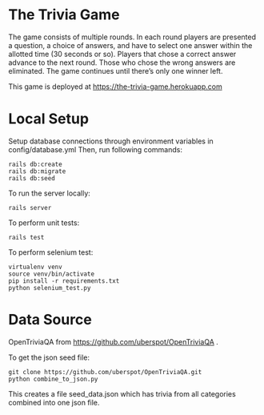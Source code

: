 # The Trivia Game
The game consists of multiple rounds. In each round players are presented a question, a choice of answers, and have to select one answer within the allotted time (30 seconds or so). Players that chose a correct answer advance to the next round. Those who chose the wrong answers are eliminated. The game continues until there’s only one winner left.

This game is deployed at https://the-trivia-game.herokuapp.com

# Local Setup

Setup database connections through environment variables in config/database.yml Then, run following commands:
```
rails db:create
rails db:migrate
rails db:seed
```

To run the server locally:
```
rails server
```

To perform unit tests:
```
rails test
```

To perform selenium test:
```
virtualenv venv  
source venv/bin/activate
pip install -r requirements.txt
python selenium_test.py
```

# Data Source
OpenTriviaQA from https://github.com/uberspot/OpenTriviaQA .

To get the json seed file:
```
git clone https://github.com/uberspot/OpenTriviaQA.git
python combine_to_json.py
```

This creates a file seed_data.json which has trivia from all categories combined
into one json file.
